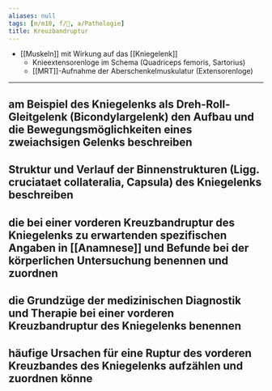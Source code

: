 ```yaml
---
aliases: null
tags: [m/m10, f/🦴, a/Pathologie]
title: Kreuzbandruptur
---
```

- [[Muskeln]] mit Wirkung auf das [[Kniegelenk]]
    - Knieextensorenloge im Schema (Quadriceps femoris, Sartorius)
    - [[MRT]]-Aufnahme der Aberschenkelmuskulatur (Extensorenloge)


---

## am Beispiel des Kniegelenks als Dreh-Roll-Gleitgelenk (Bicondylargelenk) den Aufbau und die Bewegungsmöglichkeiten eines zweiachsigen Gelenks beschreiben

## Struktur und Verlauf der Binnenstrukturen (Ligg. cruciataet collateralia, Capsula) des Kniegelenks beschreiben

## die bei einer vorderen Kreuzbandruptur des Kniegelenks zu erwartenden spezifischen Angaben in [[Anamnese]] und Befunde bei der körperlichen Untersuchung benennen und zuordnen

## die Grundzüge der medizinischen Diagnostik und Therapie bei einer vorderen Kreuzbandruptur des Kniegelenks benennen

## häufige Ursachen für eine Ruptur des vorderen Kreuzbandes des Kniegelenks aufzählen und zuordnen könne

